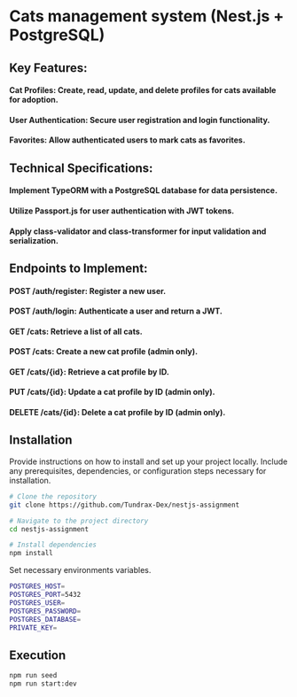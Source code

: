 # Cats management system (Nest.js + PostgreSQL)

## Key Features:
#### Cat Profiles: Create, read, update, and delete profiles for cats available for adoption.

#### User Authentication: Secure user registration and login functionality.

#### Favorites: Allow authenticated users to mark cats as favorites.

## Technical Specifications:

#### Implement TypeORM with a PostgreSQL database for data persistence.

#### Utilize Passport.js for user authentication with JWT tokens.

#### Apply class-validator and class-transformer for input validation and serialization.

## Endpoints to Implement:
#### POST /auth/register: Register a new user.

#### POST /auth/login: Authenticate a user and return a JWT.

#### GET /cats: Retrieve a list of all cats.

#### POST /cats: Create a new cat profile (admin only).

#### GET /cats/{id}: Retrieve a cat profile by ID.

#### PUT /cats/{id}: Update a cat profile by ID (admin only).

#### DELETE /cats/{id}: Delete a cat profile by ID (admin only).


## Installation

Provide instructions on how to install and set up your project locally. Include any prerequisites, dependencies, or configuration steps necessary for installation.

```bash
# Clone the repository
git clone https://github.com/Tundrax-Dex/nestjs-assignment

# Navigate to the project directory
cd nestjs-assignment

# Install dependencies
npm install

```

Set necessary environments variables.

```bash
POSTGRES_HOST=
POSTGRES_PORT=5432
POSTGRES_USER=
POSTGRES_PASSWORD=
POSTGRES_DATABASE=
PRIVATE_KEY=
```

## Execution
```bash
npm run seed
npm run start:dev
```

